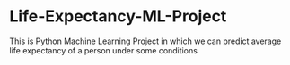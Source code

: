# Life-Expectancy-ML-Project
This is Python Machine Learning Project in which we can predict average life expectancy of a person under some conditions
